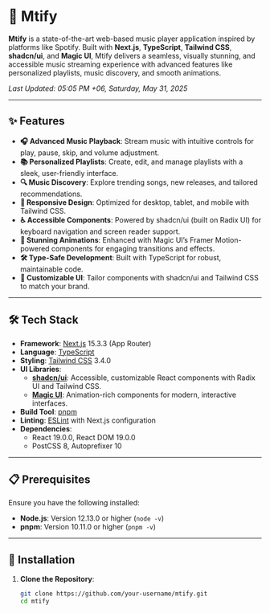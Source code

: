 # 🎵 Mtify

**Mtify** is a state-of-the-art web-based music player application inspired by platforms like Spotify. Built with **Next.js**, **TypeScript**, **Tailwind CSS**, **shadcn/ui**, and **Magic UI**, Mtify delivers a seamless, visually stunning, and accessible music streaming experience with advanced features like personalized playlists, music discovery, and smooth animations.

*Last Updated: 05:05 PM +06, Saturday, May 31, 2025*

---

## ✨ Features

- **🎧 Advanced Music Playback**: Stream music with intuitive controls for play, pause, skip, and volume adjustment.
- **📚 Personalized Playlists**: Create, edit, and manage playlists with a sleek, user-friendly interface.
- **🔍 Music Discovery**: Explore trending songs, new releases, and tailored recommendations.
- **📱 Responsive Design**: Optimized for desktop, tablet, and mobile with Tailwind CSS.
- **♿ Accessible Components**: Powered by shadcn/ui (built on Radix UI) for keyboard navigation and screen reader support.
- **🌟 Stunning Animations**: Enhanced with Magic UI’s Framer Motion-powered components for engaging transitions and effects.
- **🛠️ Type-Safe Development**: Built with TypeScript for robust, maintainable code.
- **🎨 Customizable UI**: Tailor components with shadcn/ui and Tailwind CSS to match your brand.

---

## 🛠️ Tech Stack

- **Framework**: [Next.js](https://nextjs.org/) 15.3.3 (App Router)
- **Language**: [TypeScript](https://www.typescriptlang.org/)
- **Styling**: [Tailwind CSS](https://tailwindcss.com/) 3.4.0
- **UI Libraries**:
  - **[shadcn/ui](https://ui.shadcn.com/)**: Accessible, customizable React components with Radix UI and Tailwind CSS.
  - **[Magic UI](https://magicui.design/)**: Animation-rich components for modern, interactive interfaces.
- **Build Tool**: [pnpm](https://pnpm.io/)
- **Linting**: [ESLint](https://eslint.org/) with Next.js configuration
- **Dependencies**:
  - React 19.0.0, React DOM 19.0.0
  - PostCSS 8, Autoprefixer 10

---

## 📋 Prerequisites

Ensure you have the following installed:
- **Node.js**: Version 12.13.0 or higher (`node -v`)
- **pnpm**: Version 10.11.0 or higher (`pnpm -v`)

---

## 🚀 Installation

1. **Clone the Repository**:
   ```bash
   git clone https://github.com/your-username/mtify.git
   cd mtify